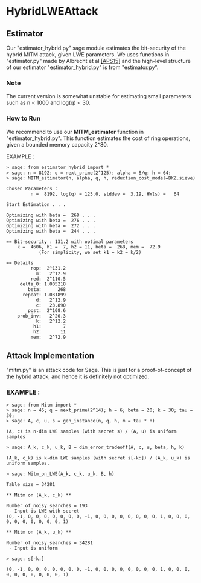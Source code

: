 # HybridLWEAttack

## Estimator

Our "estimator_hybrid.py" sage module estimates the bit-security of the hybrid MITM attack, given LWE parameters.
We uses functions in "estimator.py" made by Albrecht et al [[APS15]](https://eprint.iacr.org/2015/046)
and the high-level structure of our estimator "estimator_hybrid.py" is from "estimator.py".

### Note 
The current version is somewhat unstable for estimating small parameters such as n < 1000 and log(q) < 30.

### How to Run

We recommend to use our **MITM_estimator** function in "estimator_hybrid.py". This function estimates the cost of ring operations, given a bounded memory capacity 2^80.

EXAMPLE :

    > sage: from estimator_hybrid import *
    > sage: n = 8192; q = next_prime(2^125); alpha = 8/q; h = 64;
    > sage: MITM_estimator(n, alpha, q, h, reduction_cost_model=BKZ.sieve)
    
    Chosen Parameters :
             n =  8192, log(q) = 125.0, stddev =  3.19, HW(s) =   64
     
    Start Estimation . . .

    Optimizing with beta =  268 . . .
    Optimizing with beta =  276 . . .
    Optimizing with beta =  272 . . .
    Optimizing with beta =  244 . . .

    == Bit-security : 131.2 with optimal parameters
        k =  4606, h1 =  7, h2 = 11, beta =  268, mem =  72.9
                (For simplicity, we set k1 = k2 = k/2)

    == Details
             rop:  2^131.2
               m:   2^12.9
             red:  2^110.5
         delta_0: 1.005218
            beta:      268
          repeat: 1.031899
               d:   2^12.9
               c:   23.890
            post:  2^108.6
        prob_inv:   2^20.3
               k:   2^12.2
              h1:        7
              h2:       11
             mem:   2^72.9
             
## Attack Implementation

"mitm.py" is an attack code for Sage.
This is just for a proof-of-concept of the hybrid attack, and hence it is definitely not optimized.

### EXAMPLE :

    > sage: from Mitm import *
    > sage: n = 45; q = next_prime(2^14); h = 6; beta = 20; k = 30; tau = 30;
    > sage: A, c, u, s = gen_instance(n, q, h, m = tau * n)
    
    (A, c) is n-dim LWE samples (with secret s) / (A, u) is uniform samples
    
    > sage: A_k, c_k, u_k, B = dim_error_tradeoff(A, c, u, beta, h, k)
    
    (A_k, c_k) is k-dim LWE samples (with secret s[-k:]) / (A_k, u_k) is uniform samples. 
    
    > sage: Mitm_on_LWE(A_k, c_k, u_k, B, h)
    
    Table size = 34281

    ** Mitm on (A_k, c_k) ** 

    Number of noisy searches = 193
     - Input is LWE with secret
    (0, -1, 0, 0, 0, 0, 0, 0, 0, -1, 0, 0, 0, 0, 0, 0, 0, 0, 1, 0, 0, 0, 0, 0, 0, 0, 0, 0, 0, 1)

    ** Mitm on (A_k, u_k) **

    Number of noisy searches = 34281
     - Input is uniform
     
    > sage: s[-k:]
    
    (0, -1, 0, 0, 0, 0, 0, 0, 0, -1, 0, 0, 0, 0, 0, 0, 0, 0, 1, 0, 0, 0, 0, 0, 0, 0, 0, 0, 0, 1)




